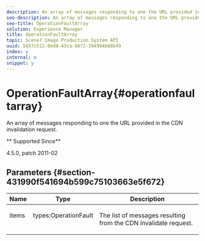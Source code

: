 ```yaml
---
description: An array of messages responding to one the URL provided in the CDN invalidation request.
seo-description: An array of messages responding to one the URL provided in the CDN invalidation request.
seo-title: OperationFaultArray
solution: Experience Manager
title: OperationFaultArray
topic: Scene7 Image Production System API
uuid: 5657c512-8ed0-43ca-b672-204994b68b49
index: y
internal: n
snippet: y
---
```


# OperationFaultArray{#operationfaultarray}

An array of messages responding to one the URL provided in the CDN invalidation request.

 ** Supported Since**

4.5.0, patch 2011-02

## Parameters {#section-431990f541694b599c75103663e5f672}

<table id="table_C8AEAC1759E144499557ECEBDAF740B9"> 
 <thead> 
  <tr> 
   <th class="entry"> <b> Name</b> </th> 
   <th class="entry"> <b> Type</b> </th> 
   <th class="entry"> <b> Description</b> </th> 
  </tr> 
 </thead>
 <tbody> 
  <tr valign="top"> 
   <td> <p> <span class="codeph"> <span class="varname"> items</span> </span> </p> </td> 
   <td> <p> <span class="codeph"> types:OperationFault</span> </p> </td> 
   <td> <p> The list of messages resulting from the CDN invalidate request. </p> </td> 
  </tr> 
 </tbody> 
</table>

